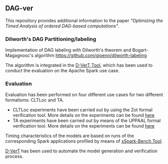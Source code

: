 ## DAG-ver 

This repository provides additional information to the paper *"Optimizing the Timed Analysis of ordered DAG-based computations"*.

### Dilworth's DAG Partitioning/labeling
Implementation of DAG labeling with Dilworth's theorem and Bogart-Magagnosc's algorithm
https://github.com/gioenn/dilworth-labeling 

The algorithm is integrated in the [D-VerT Tool](https://github.com/dice-project/DICE-Verification), which has been used to conduct the evaluation on the Apache Spark use case.


### Evaluation
Evaluation has been performed on four different use cases for two different formalisms: CLTLoc and TA.
* CLTLoc experiments have been carried out by using the Zot formal verification tool. More details on the experiments can be found [here](https://github.com/deib-polimi/DAG-ver/wiki/FM2018-Evaluation-Zot)
* TA experiments have been carried out by means of the UPPAAL formal verification tool. More details on the experiments can be found [here](https://github.com/deib-polimi/DAG-ver/wiki/FM2018-Evaluation-Uppaal)

Timing characteristics of the models are based on runs of the corresponding Spark applications profiled by means of [xSpark-Bench Tool](https://github.com/franco-maroni/xSpark-bench).

[D-VerT](https://github.com/dice-project/DICE-Verification) has been used to automate the model generation and verification process.

